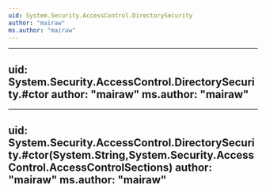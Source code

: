 ```yaml
---
uid: System.Security.AccessControl.DirectorySecurity
author: "mairaw"
ms.author: "mairaw"
---
```


---
uid: System.Security.AccessControl.DirectorySecurity.#ctor
author: "mairaw"
ms.author: "mairaw"
---

---
uid: System.Security.AccessControl.DirectorySecurity.#ctor(System.String,System.Security.AccessControl.AccessControlSections)
author: "mairaw"
ms.author: "mairaw"
---
